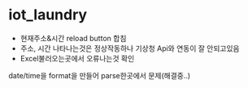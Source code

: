 # iot_laundry

+ 현재주소&시간 reload button 합침
+ 주소, 시간 나타나는것은 정상작동하나 기상청 Api와 연동이 잘 안되고있음
+ Excel불러오는곳에서 오류나는것 확인

date/time을 format을 만들어 parse한곳에서 문제(해결중..)
